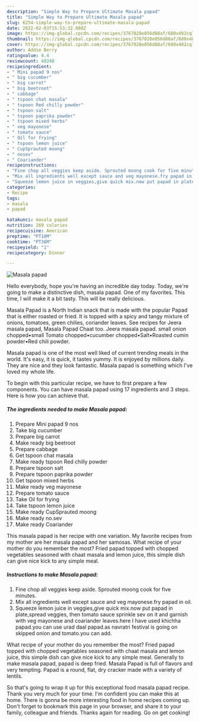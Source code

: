 ```yaml
---
description: "Simple Way to Prepare Ultimate Masala papad"
title: "Simple Way to Prepare Ultimate Masala papad"
slug: 6254-simple-way-to-prepare-ultimate-masala-papad
date: 2022-02-03T15:53:32.008Z
image: https://img-global.cpcdn.com/recipes/3767028e056d88af/680x482cq70/masala-papad-recipe-main-photo.jpg
thumbnail: https://img-global.cpcdn.com/recipes/3767028e056d88af/680x482cq70/masala-papad-recipe-main-photo.jpg
cover: https://img-global.cpcdn.com/recipes/3767028e056d88af/680x482cq70/masala-papad-recipe-main-photo.jpg
author: Addie Berry
ratingvalue: 4.4
reviewcount: 40248
recipeingredient:
- " Mini papad 9 nos"
- " big cucumber"
- " big carrot"
- " big beetroot"
- " cabbage"
- " tspoon chat masala"
- " tspoon Red chilly powder"
- " tspoon salt"
- " tspoon paprika powder"
- " tspoon mixed herbs"
- " veg mayonese"
- " tomato sauce"
- " Oil for frying"
- " tspoon lemon juice"
- " CupSprauted moong"
- " nosev"
- " Coariander"
recipeinstructions:
- "Fine chop all veggies keep aside. Sprouted moong cook for five minutes."
- "Mix all ingredients well except sauce and veg mayonese.fry papad in oil."
- "Squeeze lemon juice in veggies,give quick mix.now put papad in plate,spread veggies, then tomato sauce sprinkle sev on it and garnish with veg mayonese and coariander leaves.here I have used khichha papad.you can use urad daal papad.as navratri festival is going on skipped onion and tomato.you can add."
categories:
- Recipe
tags:
- masala
- papad

katakunci: masala papad 
nutrition: 269 calories
recipecuisine: American
preptime: "PT18M"
cooktime: "PT36M"
recipeyield: "1"
recipecategory: Dinner

---
```



![Masala papad](https://img-global.cpcdn.com/recipes/3767028e056d88af/680x482cq70/masala-papad-recipe-main-photo.jpg)

Hello everybody, hope you're having an incredible day today. Today, we're going to make a distinctive dish, masala papad. One of my favorites. This time, I will make it a bit tasty. This will be really delicious.

Masala Papad is a North Indian snack that is made with the popular Papad that is either roasted or fried. It is topped with a spicy and tangy mixture of onions, tomatoes, green chilies, coriander leaves. See recipes for Jeera masala papad, Masala Papad Chaat too. Jeera masala papad. small onion chopped•small Tomato chopped•cucumber chopped•Salt•Roasted cumin powder•Red chili powder.

Masala papad is one of the most well liked of current trending meals in the world. It's easy, it is quick, it tastes yummy. It is enjoyed by millions daily. They are nice and they look fantastic. Masala papad is something which I've loved my whole life.


To begin with this particular recipe, we have to first prepare a few components. You can have masala papad using 17 ingredients and 3 steps. Here is how you can achieve that.

<!--inarticleads1-->

##### The ingredients needed to make Masala papad:

1. Prepare  Mini papad 9 nos
1. Take  big cucumber
1. Prepare  big carrot
1. Make ready  big beetroot
1. Prepare  cabbage
1. Get  tspoon chat masala
1. Make ready  tspoon Red chilly powder
1. Prepare  tspoon salt
1. Prepare  tspoon paprika powder
1. Get  tspoon mixed herbs
1. Make ready  veg mayonese
1. Prepare  tomato sauce
1. Take  Oil for frying
1. Take  tspoon lemon juice
1. Make ready  CupSprauted moong
1. Make ready  no.sev
1. Make ready  Coariander


This masala papad is her recipe with one variation. My favorite recipes from my mother are her masala papad and her samosas. What recipe of your mother do you remember the most? Fried papad topped with chopped vegetables seasoned with chaat masala and lemon juice, this simple dish can give nice kick to any simple meal. 

<!--inarticleads2-->

##### Instructions to make Masala papad:

1. Fine chop all veggies keep aside. Sprouted moong cook for five minutes.
1. Mix all ingredients well except sauce and veg mayonese.fry papad in oil.
1. Squeeze lemon juice in veggies,give quick mix.now put papad in plate,spread veggies, then tomato sauce sprinkle sev on it and garnish with veg mayonese and coariander leaves.here I have used khichha papad.you can use urad daal papad.as navratri festival is going on skipped onion and tomato.you can add.


What recipe of your mother do you remember the most? Fried papad topped with chopped vegetables seasoned with chaat masala and lemon juice, this simple dish can give nice kick to any simple meal. Generally to make masala papad, papad is deep fried. Masala Papad is full of flavors and very tempting. Papad is a round, flat, dry cracker made with a variety of lentils. 

So that's going to wrap it up for this exceptional food masala papad recipe. Thank you very much for your time. I'm confident you can make this at home. There is gonna be more interesting food in home recipes coming up. Don't forget to bookmark this page in your browser, and share it to your family, colleague and friends. Thanks again for reading. Go on get cooking!
